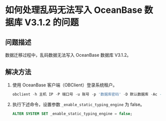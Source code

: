 # 如何处理乱码无法写入 OceanBase 数据库 V3.1.2 的问题

## 问题描述

数据迁移过程中，乱码数据无法写入 OceanBase 数据库 V3.1.2。

## 解决方法

1. 使用 OceanBase 客户端（OBClient）登录系统租户。

    ```sql
    obclient -h 主机 IP -P 端口号 -u 账号 -p '数据库密码' -D 默认数据库 -Ac --prompt "OceanBase(\u@\d)> "
    ```

2. 执行下述命令，设置参数 `_enable_static_typing_engine` 为 false。

    ```sql
    ALTER SYSTEM SET _enable_static_typing_engine = false;
    ```
